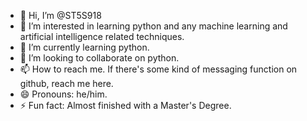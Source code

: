 - 👋 Hi, I’m @ST5S918
- 👀 I’m interested in learning python and any machine learning and artificial intelligence related techniques.
- 🌱 I’m currently learning python.
- 💞️ I’m looking to collaborate on python.
- 📫 How to reach me. If there's some kind of messaging function on github, reach me here.
- 😄 Pronouns: he/him.
- ⚡ Fun fact: Almost finished with a Master's Degree.

<!---
ST5S918/ST5S918 is a ✨ special ✨ repository because its `README.md` (this file) appears on your GitHub profile.
You can click the Preview link to take a look at your changes.
--->
